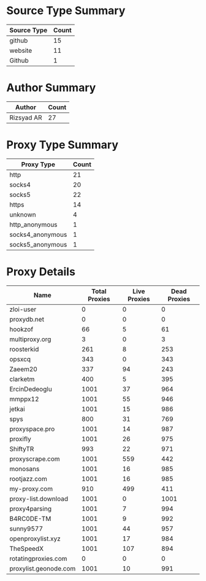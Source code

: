 # Source Type Summary

| Source Type | Count |
|-------------|-------|
| github | 15 |
| website | 11 |
| Github | 1 |


# Author Summary

| Author | Count |
|--------|-------|
| Rizsyad AR | 27 |


# Proxy Type Summary

| Proxy Type | Count |
|------------|-------|
| http | 21 |
| socks4 | 20 |
| socks5 | 22 |
| https | 14 |
| unknown | 4 |
| http_anonymous | 1 |
| socks4_anonymous | 1 |
| socks5_anonymous | 1 |


# Proxy Details

| Name | Total Proxies | Live Proxies | Dead Proxies |
|------|---------------|--------------|---------------|
| zloi-user | 0 | 0 | 0 |
| proxydb.net | 0 | 0 | 0 |
| hookzof | 66 | 5 | 61 |
| multiproxy.org | 3 | 0 | 3 |
| roosterkid | 261 | 8 | 253 |
| opsxcq | 343 | 0 | 343 |
| Zaeem20 | 337 | 94 | 243 |
| clarketm | 400 | 5 | 395 |
| ErcinDedeoglu | 1001 | 37 | 964 |
| mmppx12 | 1001 | 55 | 946 |
| jetkai | 1001 | 15 | 986 |
| spys | 800 | 31 | 769 |
| proxyspace.pro | 1001 | 14 | 987 |
| proxifly | 1001 | 26 | 975 |
| ShiftyTR | 993 | 22 | 971 |
| proxyscrape.com | 1001 | 559 | 442 |
| monosans | 1001 | 16 | 985 |
| rootjazz.com | 1001 | 16 | 985 |
| my-proxy.com | 910 | 499 | 411 |
| proxy-list.download | 1001 | 0 | 1001 |
| proxy4parsing | 1001 | 7 | 994 |
| B4RC0DE-TM | 1001 | 9 | 992 |
| sunny9577 | 1001 | 44 | 957 |
| openproxylist.xyz | 1001 | 17 | 984 |
| TheSpeedX | 1001 | 107 | 894 |
| rotatingproxies.com | 0 | 0 | 0 |
| proxylist.geonode.com | 1001 | 10 | 991 |
